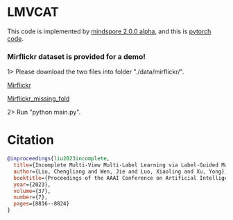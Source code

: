 # LMVCAT

This code is implemented by [mindspore 2.0.0 alpha](https://mindspore.cn/), and this is [pytorch code](https://github.com/justsmart/LMVCAT).


### Mirflickr dataset is provided for a demo! 
1> Please download the two files into folder "./data/mirflickr/".

[Mirflickr](https://drive.google.com/file/d/1K7z8JJPnjL3qCCgHVNINfM7ADssIydw4/view?usp=share_link)

[Mirflickr_missing_fold](https://drive.google.com/file/d/136gH9Fjv1WFA1b_eCxDVpNJCyCBBfOc-/view?usp=share_link)

2> Run "python main.py".


# Citation
```bibtex
@inproceedings{liu2023incomplete,
  title={Incomplete Multi-View Multi-Label Learning via Label-Guided Masked View- and Category-Aware Transformers},
  author={Liu, Chengliang and Wen, Jie and Luo, Xiaoling and Xu, Yong},
  booktitle={Proceedings of the AAAI Conference on Artificial Intelligence},
  year={2023},
  volume={37},
  number={7},
  pages={8816--8824}
}
```

